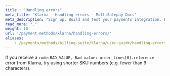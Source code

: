```yaml
---
title : "Handling errors"
meta_title: "Klarna - Handling errors - MultiSafepay Docs"
meta_description: "Sign up. Build and test your payments integration. Explore our products and services. Use our API reference, SDKs, and wrappers. Get support."
read_more: "."
weight: 10
url: '/payment-methods/klarna/handling-errors/'
aliases:
    - /payments/methods/billing-suite/klarna/user-guide/handling-errors/
---
```


If you receive a `code:BAD_VALUE, Bad value: order_lines[0].reference` error from Klarna, try using shorter SKU numbers (e.g. fewer than 9 characters). 